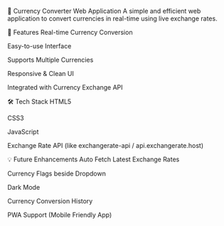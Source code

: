 💱 Currency Converter Web Application
A simple and efficient web application to convert currencies in real-time using live exchange rates.

🌟 Features
Real-time Currency Conversion

Easy-to-use Interface

Supports Multiple Currencies

Responsive & Clean UI

Integrated with Currency Exchange API

🛠️ Tech Stack
HTML5

CSS3

JavaScript

Exchange Rate API (like exchangerate-api / api.exchangerate.host)

💡 Future Enhancements
Auto Fetch Latest Exchange Rates

Currency Flags beside Dropdown

Dark Mode

Currency Conversion History

PWA Support (Mobile Friendly App)

